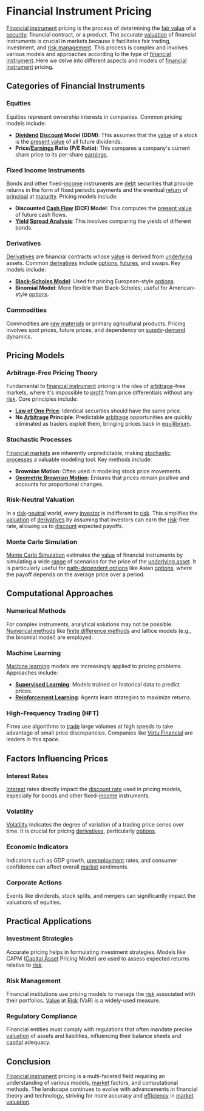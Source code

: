 # Financial Instrument Pricing

[Financial instrument](../f/financial_instrument.md) pricing is the process of determining the [fair value](../f/fair_value.md) of a [security](../s/security.md), financial contract, or a product. The accurate [valuation](../v/valuation.md) of financial instruments is crucial in markets because it facilitates fair trading, investment, and [risk management](../r/risk_management.md). This process is complex and involves various models and approaches according to the type of [financial instrument](../f/financial_instrument.md). Here we delve into different aspects and models of [financial instrument](../f/financial_instrument.md) pricing.

## Categories of Financial Instruments

### Equities
Equities represent ownership interests in companies. Common pricing models include:
- **[Dividend](../d/dividend.md) [Discount](../d/discount.md) Model (DDM)**: This assumes that the [value](../v/value.md) of a stock is the [present value](../p/present_value.md) of all future dividends.
- **Price/[Earnings](../e/earnings.md) Ratio (P/E Ratio)**: This compares a company's current share price to its per-share [earnings](../e/earnings.md).

### Fixed Income Instruments
Bonds and other fixed-[income](../i/income.md) instruments are [debt](../d/debt.md) securities that provide returns in the form of fixed periodic payments and the eventual [return](../r/return.md) of [principal](../p/principal.md) at [maturity](../m/maturity.md). Pricing models include:
- **Discounted [Cash Flow](../c/cash_flow.md) (DCF) Model**: This computes the [present value](../p/present_value.md) of future cash flows.
- **[Yield](../y/yield.md) [Spread Analysis](../s/spread_analysis.md)**: This involves comparing the yields of different bonds.

### Derivatives
[Derivatives](../d/derivatives.md) are financial contracts whose [value](../v/value.md) is derived from [underlying](../u/underlying.md) assets. Common [derivatives](../d/derivatives.md) include [options](../o/options.md), [futures](../f/futures.md), and swaps. Key models include:
- **[Black-Scholes Model](../b/black-scholes_model.md)**: Used for pricing European-style [options](../o/options.md).
- **Binomial Model**: More flexible than Black-Scholes; useful for American-style [options](../o/options.md).

### Commodities
Commodities are [raw materials](../r/raw_materials.md) or primary agricultural products. Pricing involves spot prices, future prices, and dependency on [supply](../s/supply.md)-[demand](../d/demand.md) dynamics.

## Pricing Models

### Arbitrage-Free Pricing Theory
Fundamental to [financial instrument](../f/financial_instrument.md) pricing is the idea of [arbitrage](../a/arbitrage.md)-free markets, where it's impossible to [profit](../p/profit.md) from price differentials without any [risk](../r/risk.md). Core principles include:
- **[Law of One Price](../l/law_of_one_price.md)**: Identical securities should have the same price.
- **No [Arbitrage](../a/arbitrage.md) Principle**: Predictable [arbitrage](../a/arbitrage.md) opportunities are quickly eliminated as traders exploit them, bringing prices back in [equilibrium](../e/equilibrium.md).

### Stochastic Processes
[Financial markets](../f/financial_market.md) are inherently unpredictable, making [stochastic processes](../s/stochastic_processes.md) a valuable modeling tool. Key methods include:
- **Brownian Motion**: Often used in modeling stock price movements.
- **[Geometric Brownian Motion](../g/geometric_brownian_motion.md)**: Ensures that prices remain positive and accounts for proportional changes.

### Risk-Neutral Valuation
In a [risk](../r/risk.md)-[neutral](../n/neutral.md) world, every [investor](../i/investor.md) is indifferent to [risk](../r/risk.md). This simplifies the [valuation](../v/valuation.md) of [derivatives](../d/derivatives.md) by assuming that investors can earn the [risk](../r/risk.md)-free rate, allowing us to [discount](../d/discount.md) expected payoffs.

### Monte Carlo Simulation
[Monte Carlo Simulation](../m/monte_carlo_simulation.md) estimates the [value](../v/value.md) of financial instruments by simulating a wide [range](../r/range.md) of scenarios for the price of the [underlying asset](../u/underlying_asset.md). It is particularly useful for [path-dependent options](../p/path-dependent_options.md) like Asian [options](../o/options.md), where the payoff depends on the average price over a period.

## Computational Approaches

### Numerical Methods
For complex instruments, analytical solutions may not be possible. [Numerical methods](../n/numerical_methods_in_trading.md) like [finite difference methods](../f/finite_difference_methods.md) and lattice models (e.g., the binomial model) are employed.

### Machine Learning
[Machine learning](../m/machine_learning.md) models are increasingly applied to pricing problems. Approaches include:
- **[Supervised Learning](../s/supervised_learning.md)**: Models trained on historical data to predict prices.
- **[Reinforcement Learning](../r/reinforcement_learning.md)**: Agents learn strategies to maximize returns.

### High-Frequency Trading (HFT)
Firms use algorithms to [trade](../t/trade.md) large volumes at high speeds to take advantage of small price discrepancies. Companies like [Virtu Financial](https://www.virtu.com) are leaders in this space.

## Factors Influencing Prices

### Interest Rates
[Interest](../i/interest.md) rates directly impact the [discount rate](../d/discount_rate.md) used in pricing models, especially for bonds and other fixed-[income](../i/income.md) instruments.

### Volatility
[Volatility](../v/volatility.md) indicates the degree of variation of a trading price series over time. It is crucial for pricing [derivatives](../d/derivatives.md), particularly [options](../o/options.md).

### Economic Indicators
Indicators such as GDP growth, [unemployment](../u/unemployment.md) rates, and consumer confidence can affect overall [market](../m/market.md) sentiments.

### Corporate Actions
Events like dividends, stock splits, and mergers can significantly impact the valuations of equities.

## Practical Applications

### Investment Strategies
Accurate pricing helps in formulating investment strategies. Models like CAPM ([Capital Asset](../c/capital_asset.md) Pricing Model) are used to assess expected returns relative to [risk](../r/risk.md).

### Risk Management
Financial institutions use pricing models to manage the [risk](../r/risk.md) associated with their portfolios. [Value](../v/value.md) at [Risk](../r/risk.md) (VaR) is a widely-used measure.

### Regulatory Compliance
Financial entities must comply with regulations that often mandate precise [valuation](../v/valuation.md) of assets and liabilities, influencing their balance sheets and [capital](../c/capital.md) adequacy.

## Conclusion
[Financial instrument](../f/financial_instrument.md) pricing is a multi-faceted field requiring an understanding of various models, [market](../m/market.md) factors, and computational methods. The landscape continues to evolve with advancements in financial theory and technology, striving for more accuracy and [efficiency](../e/efficiency.md) in [market](../m/market.md) [valuation](../v/valuation.md).
